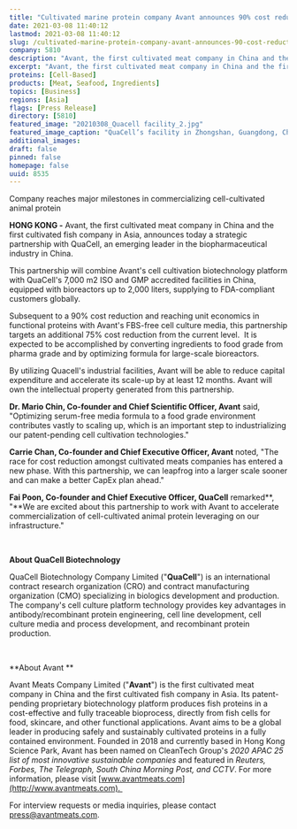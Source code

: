 ```yaml
---
title: "Cultivated marine protein company Avant announces 90% cost reduction, new strategic partnership to accelerate scale up"
date: 2021-03-08 11:40:12
lastmod: 2021-03-08 11:40:12
slug: /cultivated-marine-protein-company-avant-announces-90-cost-reduction-new-strategic
company: 5810
description: "Avant, the first cultivated meat company in China and the first cultivated fish company in Asia, announces today a strategic partnership with QuaCell, an emerging leader in the biopharmaceutical industry in China."
excerpt: "Avant, the first cultivated meat company in China and the first cultivated fish company in Asia, announces today a strategic partnership with QuaCell, an emerging leader in the biopharmaceutical industry in China."
proteins: [Cell-Based]
products: [Meat, Seafood, Ingredients]
topics: [Business]
regions: [Asia]
flags: [Press Release]
directory: [5810]
featured_image: "20210308_Quacell facility_2.jpg"
featured_image_caption: "QuaCell’s facility in Zhongshan, Guangdong, China"
additional_images:
draft: false
pinned: false
homepage: false
uuid: 8535
---
```

Company reaches major milestones in commercializing cell-cultivated
animal protein

**HONG KONG -** Avant, the first cultivated meat company in China and
the first cultivated fish company in Asia, announces today a strategic
partnership with QuaCell, an emerging leader in the biopharmaceutical
industry in China.

This partnership will combine Avant's cell cultivation biotechnology
platform with QuaCell's 7,000 m2 ISO and GMP accredited facilities in
China, equipped with bioreactors up to 2,000 liters, supplying to
FDA-compliant customers globally.

Subsequent to a 90% cost reduction and reaching unit economics in
functional proteins with Avant's FBS-free cell culture media, this
partnership targets an additional 75% cost reduction from the current
level.  It is expected to be accomplished by converting ingredients to
food grade from pharma grade and by optimizing formula for large-scale
bioreactors.

By utilizing Quacell's industrial facilities, Avant will be able to
reduce capital expenditure and accelerate its scale-up by at least 12
months. Avant will own the intellectual property generated from this
partnership.

**Dr. Mario Chin, Co-founder and Chief Scientific Officer, Avant** said,
"Optimizing serum-free media formula to a food grade environment
contributes vastly to scaling up, which is an important step to
industrializing our patent-pending cell cultivation technologies."

**Carrie Chan, Co-founder and Chief Executive Officer, Avant** noted,
"The race for cost reduction amongst cultivated meats companies has
entered a new phase. With this partnership, we can leapfrog into a
larger scale sooner and can make a better CapEx plan ahead."

**Fai Poon, Co-founder and Chief Executive Officer, QuaCell**
remarked**, \"**We are excited about this partnership to work with Avant
to accelerate commercialization of cell-cultivated animal protein
leveraging on our infrastructure."

 

**About QuaCell Biotechnology**

QuaCell Biotechnology Company Limited ("**QuaCell**") is an
international contract research organization (CRO) and contract
manufacturing organization (CMO) specializing in biologics development
and production. The company's cell culture platform technology provides
key advantages in antibody/recombinant protein engineering, cell line
development, cell culture media and process development, and recombinant
protein production. 

 

**About Avant **

Avant Meats Company Limited ("**Avant**") is the first cultivated meat
company in China and the first cultivated fish company in Asia. Its
patent-pending proprietary biotechnology platform produces fish proteins
in a cost-effective and fully traceable bioprocess, directly from fish
cells for food, skincare, and other functional applications. Avant aims
to be a global leader in producing safely and sustainably cultivated
proteins in a fully contained environment. Founded in 2018 and currently
based in Hong Kong Science Park, Avant has been named on CleanTech
Group's *2020 APAC 25 list of most innovative sustainable companies* and
featured in *Reuters,* *Forbes, The Telegraph, South China Morning Post,
and CCTV*. For more information, please visit
[www.avantmeats.com](http://www.avantmeats.com). 

For interview requests or media inquiries, please contact
<press@avantmeats.com>.  

 
